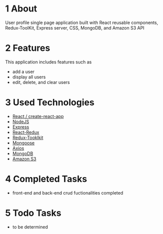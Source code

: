 # 1 About

User profile single page application built with React reusable components, Redux-ToolKit, Express server, CSS, MongoDB, and Amazon S3 API

# 2 Features

This application includes features such as

- add a user
- display all users
- edit, delete, and clear users

# 3 Used Technologies

- [React / create-react-app](https://github.com/facebook/create-react-app)
- [NodeJS](https://github.com/nodejs/node)
- [Express](https://github.com/expressjs)
- [React-Redux](https://github.com/reduxjs/react-redux)
- [Redux-Tooklkit](https://github.com/reduxjs/redux-toolkit)
- [Mongoose](https://github.com/Automattic/mongoose)
- [Axios](https://github.com/axios/axios)
- [MongoDB](https://www.mongodb.com)
- [Amazon S3](https://aws.amazon.com/s3/)

# 4 Completed Tasks

- front-end and back-end crud fuctionalities completed

# 5 Todo Tasks

- to be determined
